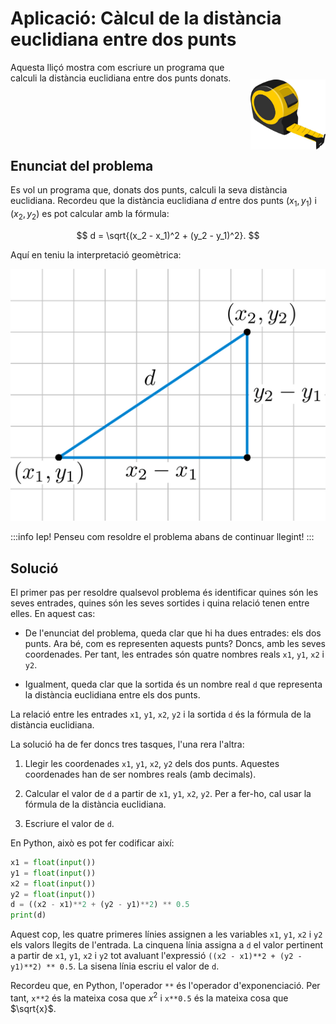 # Aplicació: Càlcul de la distància euclidiana entre dos punts


<img src='./cinta.png' style='height: 8em; float: right; margin: 2em 0 1em 1em;'/>

Aquesta lliçó mostra com escriure un programa que calculi la distància euclidiana entre dos punts donats.

<div style='clear: both;'/>



## Enunciat del problema

Es vol un programa que, donats dos punts, calculi la seva distància euclidiana. Recordeu que la distància euclidiana $d$ entre dos punts $(x_1, y_1)$ i $(x_2, y_2)$ es pot calcular amb la fórmula:

$$
    d = \sqrt{(x_2 - x_1)^2 + (y_2 - y_1)^2}.
$$

Aquí en teniu la interpretació geomètrica:

![imatge](./distancia-euclidiana.png)

:::info Iep!
Penseu com resoldre el problema abans de continuar llegint!
:::


## Solució

El primer pas per resoldre qualsevol problema és identificar quines són les seves entrades, quines són les seves sortides i quina relació tenen entre elles. En aquest cas:

- De l'enunciat del problema, queda clar que hi ha dues entrades: els dos punts. Ara bé, com es representen aquests punts? Doncs, amb les seves coordenades. Per tant, les entrades són quatre nombres reals `x1`, `y1`, `x2` i `y2`.

- Igualment, queda clar que la sortida és un nombre real `d` que representa la distància euclidiana entre els dos punts.

La relació entre les entrades `x1`, `y1`, `x2`, `y2` i la sortida `d` és la fórmula de la distància euclidiana.

La solució ha de fer doncs tres tasques, l'una rera l'altra:

1. Llegir les coordenades  `x1`, `y1`, `x2`, `y2` dels dos punts. Aquestes coordenades han de ser nombres reals (amb decimals).

2. Calcular el valor de `d` a partir de `x1`, `y1`, `x2`, `y2`. Per a fer-ho, cal usar la fórmula de la distància euclidiana.

3. Escriure el valor de `d`.


En Python, això es pot fer codificar així:

```python
x1 = float(input())
y1 = float(input())
x2 = float(input())
y2 = float(input())
d = ((x2 - x1)**2 + (y2 - y1)**2) ** 0.5
print(d)
```

Aquest cop, les quatre primeres línies assignen a les variables `x1`, `y1`, `x2` i `y2` els valors llegits de l'entrada. La cinquena línia assigna a `d` el valor pertinent a partir de `x1`, `y1`, `x2` i `y2` tot avaluant l'expressió `((x2 - x1)**2 + (y2 - y1)**2) ** 0.5`. La sisena línia escriu el valor de `d`.

Recordeu que, en Python, l'operador `**` és l'operador d'exponenciació. Per tant, `x**2` és la mateixa cosa que $x^2$ i `x**0.5` és la mateixa cosa que $\sqrt{x}$.

<Autors autors="jpetit"/>
